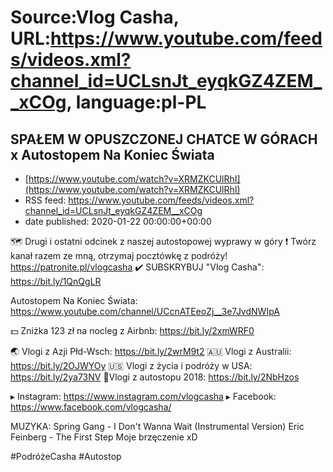 # Source:Vlog Casha, URL:https://www.youtube.com/feeds/videos.xml?channel_id=UCLsnJt_eyqkGZ4ZEM__xCOg, language:pl-PL

## SPAŁEM W OPUSZCZONEJ CHATCE W GÓRACH x Autostopem Na Koniec Świata
 - [https://www.youtube.com/watch?v=XRMZKCUlRhI](https://www.youtube.com/watch?v=XRMZKCUlRhI)
 - RSS feed: https://www.youtube.com/feeds/videos.xml?channel_id=UCLsnJt_eyqkGZ4ZEM__xCOg
 - date published: 2020-01-22 00:00:00+00:00

🗺️ Drugi i ostatni odcinek z naszej autostopowej wyprawy w góry
❗ Twórz kanał razem ze mną, otrzymaj pocztówkę z podróży! 
https://patronite.pl/vlogcasha
✔️ SUBSKRYBUJ "Vlog Casha": https://bit.ly/1QnQgLR

Autostopem Na Koniec Świata:
https://www.youtube.com/channel/UCcnATEeoZj__3e7JvdNWIpA

💵 Zniżka 123 zł na nocleg z Airbnb: https://bit.ly/2xmWRF0

🌏 Vlogi z Azji Płd-Wsch: https://bit.ly/2wrM9t2
🇦🇺 Vlogi z Australii: https://bit.ly/2OJWYOy
🇺🇸 Vlogi z życia i podróży w USA: https://bit.ly/2ya73NV
🚙Vlogi z autostopu 2018: https://bit.ly/2NbHzos

▸ Instagram: https://www.instagram.com/vlogcasha
▸ Facebook: https://www.facebook.com/vlogcasha/



MUZYKA:
Spring Gang - I Don't Wanna Wait (Instrumental Version)
Eric Feinberg - The First Step
Moje brzęczenie xD

#PodróżeCasha #Autostop

